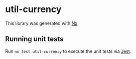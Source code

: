 # util-currency

This library was generated with [Nx](https://nx.dev).

## Running unit tests

Run `nx test util-currency` to execute the unit tests via [Jest](https://jestjs.io).
